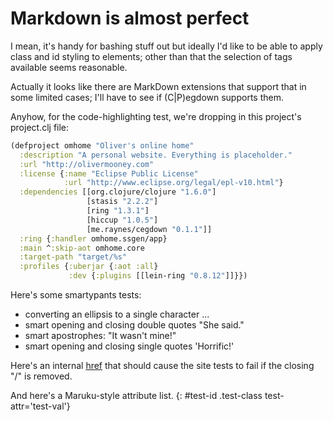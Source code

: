 # Markdown is almost perfect

I mean, it's handy for bashing stuff out but ideally I'd like to be able to apply class and id styling to elements; other than that the selection of tags available seems reasonable.

Actually it looks like there are MarkDown extensions that support that in some limited cases; I'll have to see if (C|P)egdown supports them.

Anyhow, for the code-highlighting test, we're dropping in this project's project.clj file:

```clj
(defproject omhome "Oliver's online home"
  :description "A personal website. Everything is placeholder."
  :url "http://olivermooney.com"
  :license {:name "Eclipse Public License"
            :url "http://www.eclipse.org/legal/epl-v10.html"}
  :dependencies [[org.clojure/clojure "1.6.0"]
                 [stasis "2.2.2"]
                 [ring "1.3.1"]
                 [hiccup "1.0.5"]
                 [me.raynes/cegdown "0.1.1"]]
  :ring {:handler omhome.ssgen/app}
  :main ^:skip-aot omhome.core
  :target-path "target/%s"
  :profiles {:uberjar {:aot :all}
             :dev {:plugins [[lein-ring "0.8.12"]]}})
```

Here's some smartypants tests:

*  converting an ellipsis to a single character ...
*  smart opening and closing double quotes "She said."
*  smart apostrophes: "It wasn't mine!"
*  smart opening and closing single quotes 'Horrific!'

Here's an internal [href](/about/) that should cause the site tests to fail if the closing "/" is removed.

And here's a Maruku-style attribute list. 
{: #test-id .test-class test-attr='test-val'}


